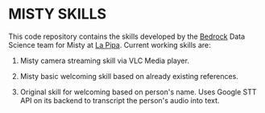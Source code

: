 # MISTY SKILLS

This code repository contains the skills developed by the [Bedrock](https://www.bedrockdbd.com/) Data Science team for Misty at [La Pipa](). Current working skills are:

1. Misty camera streaming skill via VLC Media player.

2. Misty basic welcoming skill based on already existing references.

3. Original skill for welcoming based on person's name. Uses Google STT API on its backend to transcript the person's audio into text.
